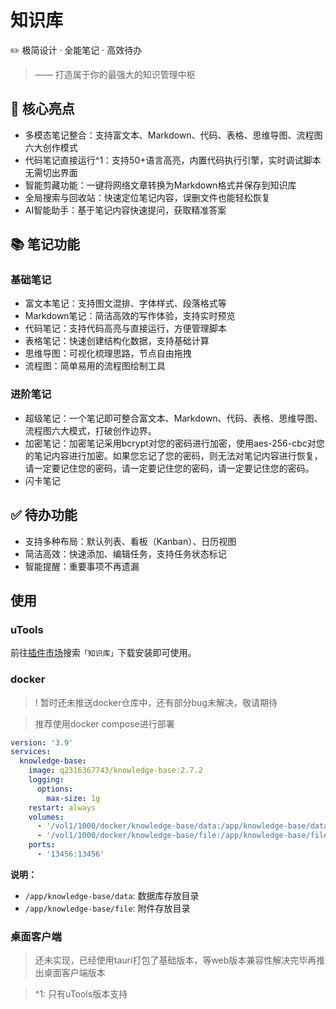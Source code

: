 # 知识库

✏️ 极简设计 · 全能笔记 · 高效待办

> —— 打造属于你的最强大的知识管理中枢

## 🌟 核心亮点

- 多模态笔记整合：支持富文本、Markdown、代码、表格、思维导图、流程图六大创作模式
- 代码笔记直接运行^1：支持50+语言高亮，内置代码执行引擎，实时调试脚本无需切出界面
- 智能剪藏功能：一键将网络文章转换为Markdown格式并保存到知识库
- 全局搜索与回收站：快速定位笔记内容，误删文件也能轻松恢复
- AI智能助手：基于笔记内容快速提问，获取精准答案

## 📚 笔记功能

### 基础笔记

- 富文本笔记：支持图文混排、字体样式、段落格式等
- Markdown笔记：简洁高效的写作体验，支持实时预览
- 代码笔记：支持代码高亮与直接运行，方便管理脚本
- 表格笔记：快速创建结构化数据，支持基础计算
- 思维导图：可视化梳理思路，节点自由拖拽
- 流程图：简单易用的流程图绘制工具

### 进阶笔记

- 超级笔记：一个笔记即可整合富文本、Markdown、代码、表格、思维导图、流程图六大模式，打破创作边界。
- 加密笔记：加密笔记采用bcrypt对您的密码进行加密，使用aes-256-cbc对您的笔记内容进行加密。如果您忘记了您的密码，则无法对笔记内容进行恢复，请一定要记住您的密码，请一定要记住您的密码，请一定要记住您的密码。
- 闪卡笔记

## ✅ 待办功能

- 支持多种布局：默认列表、看板（Kanban）、日历视图
- 简洁高效：快速添加、编辑任务，支持任务状态标记
- 智能提醒：重要事项不再遗漏

## 使用

### uTools

前往[插件市场](https://www.u-tools.cn/plugins/detail/%E7%9F%A5%E8%AF%86%E5%BA%93/)搜索`「知识库」`下载安装即可使用。

### docker

> ! 暂时还未推送docker仓库中，还有部分bug未解决，敬请期待

> 推荐使用docker compose进行部署

```yaml
version: '3.9'
services:
  knowledge-base:
    image: q2316367743/knowledge-base:2.7.2
    logging:
      options:
        max-size: 1g
    restart: always
    volumes:
      - '/vol1/1000/docker/knowledge-base/data:/app/knowledge-base/data'
      - '/vol1/1000/docker/knowledge-base/file:/app/knowledge-base/file'
    ports:
      - '13456:13456'
```

**说明：**
- `/app/knowledge-base/data`: 数据库存放目录
- `/app/knowledge-base/file`: 附件存放目录

### 桌面客户端

> 还未实现，已经使用tauri打包了基础版本，等web版本兼容性解决完毕再推出桌面客户端版本

> ^1: 只有uTools版本支持